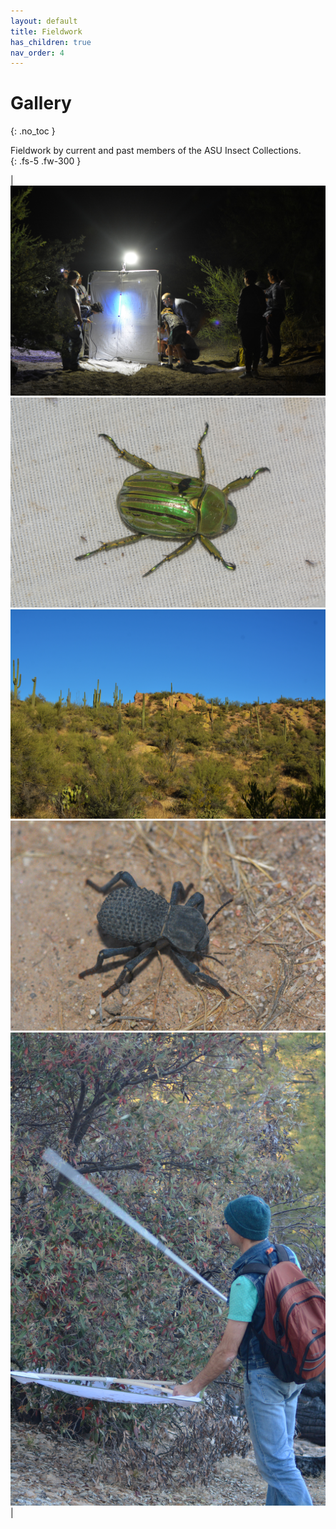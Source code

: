 ```yaml
---
layout: default
title: Fieldwork
has_children: true
nav_order: 4
---
```



# Gallery
{: .no_toc }

Fieldwork by current and past members of the ASU Insect Collections.   
{: .fs-5 .fw-300 }

| <img src="https://github.com/asucollections/asucollections.github.io/blob/main/static/Collecting2.jpg?raw=true"> <img src="https://github.com/asucollections/asucollections.github.io/blob/main/static/9_.jpg?raw=true"> <img src="https://github.com/asucollections/asucollections.github.io/blob/main/static/Superstition3.jpg?raw=true"> <img src="https://github.com/asucollections/asucollections.github.io/blob/main/static/GreeneWash7.jpg?raw=true">  <img src="https://github.com/asucollections/asucollections.github.io/blob/main/static/Collecting.jpg?raw=true"> | 
